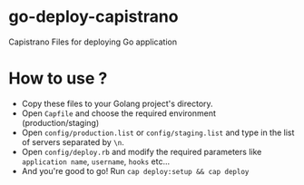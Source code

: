go-deploy-capistrano
====================

Capistrano Files for deploying Go application

# How to use ?

+ Copy these files to your Golang project's directory.
+ Open `Capfile` and choose the required environment (production/staging)
+ Open `config/production.list` or `config/staging.list` and type in the list of servers separated by `\n`.
+ Open `config/deploy.rb` and modify the required parameters like `application name`, `username`, `hooks` etc...
+ And you're good to go! Run `cap deploy:setup && cap deploy`



